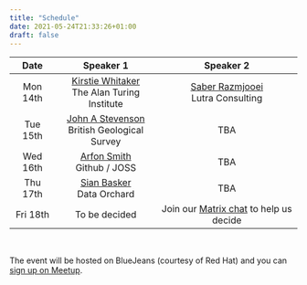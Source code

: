 ```yaml
---
title: "Schedule"
date: 2021-05-24T21:33:26+01:00
draft: false
---
```


<div class='centertable'>

|**Date**|**Speaker 1**|**Speaker 2**|
|:---:|:---:|:---:|
|Mon 14th|[Kirstie Whitaker](/#kirstie) <br> The Alan Turing Institute|[Saber Razmjooei](/#saber) <br> Lutra Consulting |
|Tue 15th|[John A Stevenson](/#john) <br> British Geological Survey |TBA |
|Wed 16th|[Arfon Smith](/#arfon) <br> Github / JOSS |TBA |
|Thu 17th|[Sian Basker](/#sian) <br> Data Orchard |TBA |
|Fri 18th|To be decided            | Join our [Matrix chat](https://matrix.to/#/!zXuezsmKutfOJtgTZv:matrix.org) to help us decide |

</div>

<br>

The event will be hosted on BlueJeans (courtesy of Red Hat) and you can [sign up on Meetup](https://meetup.com/EdinbR/events/278595242).

